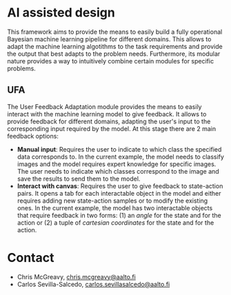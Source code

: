 # AI assisted design

This framework aims to provide the means to easily build a fully operational Bayesian machine learning pipeline for different domains. 
This allows to adapt the machine learning algotithms to the task requirements and provide the output that best adapts to the problem needs.
Furthermore, its modular nature provides a way to intuitively combine certain modules for specific problems.

## UFA

The User Feedback Adaptation module provides the means to easily interact with the machine learning model to give feedback.
It allows to provide feedback for different domains, adapting the user's input to the corresponding input required by the model. 
At this stage there are 2 main feedback options:
- **Manual input**: Requires the user to indicate to which class the specified data corresponds to. 
In the current example, the model needs to classify images and the model requires expert knowledge for specific images.
The user needs to indicate which classes correspond to the image and save the results to send them to the model.
- **Interact with canvas**: Requires the user to give feedback to state-action pairs.
It opens a tab for each interactable object in the model and either requires adding new state-action samples or to modify the existing ones. 
In the current example, the model has two interactable objects that require feedback in two forms: (1) an _angle_ for the state and for the action or (2) a tuple of _cartesian coordinates_ for the state and for the action.

# Contact
- Chris McGreavy, chris.mcgreavy@aalto.fi
- Carlos Sevilla-Salcedo, carlos.sevillasalcedo@aalto.fi
